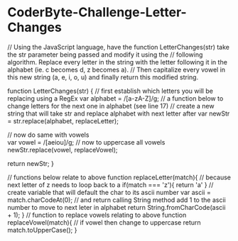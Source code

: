 # CoderByte-Challenge-Letter-Changes

// Using the JavaScript language, have the function LetterChanges(str) take the str parameter being passed and modify it using the 
// following algorithm. Replace every letter in the string with the letter following it in the alphabet (ie. c becomes d, z becomes a).  // Then capitalize every vowel in this new string (a, e, i, o, u) and finally return this modified string. 

function LetterChanges(str) { 
// first establish which letters you will be replacing using a RegEx
  var alphabet = /[a-zA-Z]/g;
// a function below to change letters for the next one in alphabet (see line 17)
// create a new string that will take str and replace alphabet with next letter after
    var newStr = str.replace(alphabet, replaceLetter);
  
// now do same with vowels  
  var vowel = /[aeiou]/g;
// now to uppercase all vowels
  newStr.replace(vowel, replaceVowel);
 
  return newStr; 
}

 // functions below relate to above
function replaceLetter(match){
 // because next letter of z needs to loop back to a
 if(match === 'z'){
  return 'a'
 }
  // create variable that will default the char to its ascii number
  var ascii = match.charCodeAt(0);
  // and return calling String method add 1 to the ascii number to move to next leter in alphabet
  return String.fromCharCode(ascii + 1);
  }
// function to replace vowels relating to above
function replaceVowel(match){
  // if vowel then change to uppercase
 return match.toUpperCase(); 
}
  
